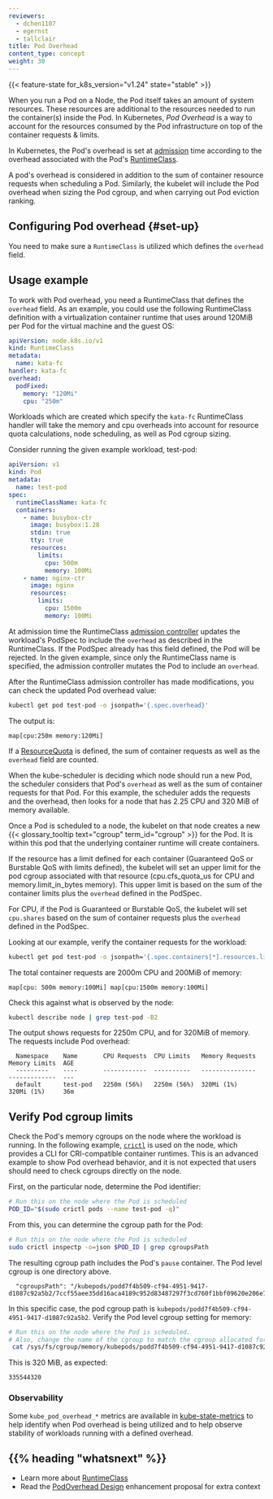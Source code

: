 ```yaml
---
reviewers:
  - dchen1107
  - egernst
  - tallclair
title: Pod Overhead
content_type: concept
weight: 30
---
```


<!-- overview -->

{{< feature-state for_k8s_version="v1.24" state="stable" >}}

When you run a Pod on a Node, the Pod itself takes an amount of system resources. These
resources are additional to the resources needed to run the container(s) inside the Pod.
In Kubernetes, _Pod Overhead_ is a way to account for the resources consumed by the Pod
infrastructure on top of the container requests & limits.

<!-- body -->

In Kubernetes, the Pod's overhead is set at
[admission](/docs/reference/access-authn-authz/extensible-admission-controllers/#what-are-admission-webhooks)
time according to the overhead associated with the Pod's
[RuntimeClass](/docs/concepts/containers/runtime-class/).

A pod's overhead is considered in addition to the sum of container resource requests when
scheduling a Pod. Similarly, the kubelet will include the Pod overhead when sizing the Pod cgroup,
and when carrying out Pod eviction ranking.

## Configuring Pod overhead {#set-up}

You need to make sure a `RuntimeClass` is utilized which defines the `overhead` field.

## Usage example

To work with Pod overhead, you need a RuntimeClass that defines the `overhead` field. As
an example, you could use the following RuntimeClass definition with a virtualization container
runtime that uses around 120MiB per Pod for the virtual machine and the guest OS:

```yaml
apiVersion: node.k8s.io/v1
kind: RuntimeClass
metadata:
  name: kata-fc
handler: kata-fc
overhead:
  podFixed:
    memory: "120Mi"
    cpu: "250m"
```

Workloads which are created which specify the `kata-fc` RuntimeClass handler will take the memory and
cpu overheads into account for resource quota calculations, node scheduling, as well as Pod cgroup sizing.

Consider running the given example workload, test-pod:

```yaml
apiVersion: v1
kind: Pod
metadata:
  name: test-pod
spec:
  runtimeClassName: kata-fc
  containers:
    - name: busybox-ctr
      image: busybox:1.28
      stdin: true
      tty: true
      resources:
        limits:
          cpu: 500m
          memory: 100Mi
    - name: nginx-ctr
      image: nginx
      resources:
        limits:
          cpu: 1500m
          memory: 100Mi
```

At admission time the RuntimeClass [admission controller](/docs/reference/access-authn-authz/admission-controllers/)
updates the workload's PodSpec to include the `overhead` as described in the RuntimeClass. If the PodSpec already has this field defined,
the Pod will be rejected. In the given example, since only the RuntimeClass name is specified, the admission controller mutates the Pod
to include an `overhead`.

After the RuntimeClass admission controller has made modifications, you can check the updated
Pod overhead value:

```bash
kubectl get pod test-pod -o jsonpath='{.spec.overhead}'
```

The output is:

```
map[cpu:250m memory:120Mi]
```

If a [ResourceQuota](/docs/concepts/policy/resource-quotas/) is defined, the sum of container requests as well as the
`overhead` field are counted.

When the kube-scheduler is deciding which node should run a new Pod, the scheduler considers that Pod's
`overhead` as well as the sum of container requests for that Pod. For this example, the scheduler adds the
requests and the overhead, then looks for a node that has 2.25 CPU and 320 MiB of memory available.

Once a Pod is scheduled to a node, the kubelet on that node creates a new {{< glossary_tooltip
text="cgroup" term_id="cgroup" >}} for the Pod. It is within this pod that the underlying
container runtime will create containers.

If the resource has a limit defined for each container (Guaranteed QoS or Burstable QoS with limits defined),
the kubelet will set an upper limit for the pod cgroup associated with that resource (cpu.cfs_quota_us for CPU
and memory.limit_in_bytes memory). This upper limit is based on the sum of the container limits plus the `overhead`
defined in the PodSpec.

For CPU, if the Pod is Guaranteed or Burstable QoS, the kubelet will set `cpu.shares` based on the
sum of container requests plus the `overhead` defined in the PodSpec.

Looking at our example, verify the container requests for the workload:

```bash
kubectl get pod test-pod -o jsonpath='{.spec.containers[*].resources.limits}'
```

The total container requests are 2000m CPU and 200MiB of memory:

```
map[cpu: 500m memory:100Mi] map[cpu:1500m memory:100Mi]
```

Check this against what is observed by the node:

```bash
kubectl describe node | grep test-pod -B2
```

The output shows requests for 2250m CPU, and for 320MiB of memory. The requests include Pod overhead:

```
  Namespace    Name       CPU Requests  CPU Limits   Memory Requests  Memory Limits  AGE
  ---------    ----       ------------  ----------   ---------------  -------------  ---
  default      test-pod   2250m (56%)   2250m (56%)  320Mi (1%)       320Mi (1%)     36m
```

## Verify Pod cgroup limits

Check the Pod's memory cgroups on the node where the workload is running. In the following example,
[`crictl`](https://github.com/kubernetes-sigs/cri-tools/blob/master/docs/crictl.md)
is used on the node, which provides a CLI for CRI-compatible container runtimes. This is an
advanced example to show Pod overhead behavior, and it is not expected that users should need to check
cgroups directly on the node.

First, on the particular node, determine the Pod identifier:

```bash
# Run this on the node where the Pod is scheduled
POD_ID="$(sudo crictl pods --name test-pod -q)"
```

From this, you can determine the cgroup path for the Pod:

```bash
# Run this on the node where the Pod is scheduled
sudo crictl inspectp -o=json $POD_ID | grep cgroupsPath
```

The resulting cgroup path includes the Pod's `pause` container. The Pod level cgroup is one directory above.

```
  "cgroupsPath": "/kubepods/podd7f4b509-cf94-4951-9417-d1087c92a5b2/7ccf55aee35dd16aca4189c952d83487297f3cd760f1bbf09620e206e7d0c27a"
```

In this specific case, the pod cgroup path is `kubepods/podd7f4b509-cf94-4951-9417-d1087c92a5b2`.
Verify the Pod level cgroup setting for memory:

```bash
# Run this on the node where the Pod is scheduled.
# Also, change the name of the cgroup to match the cgroup allocated for your pod.
 cat /sys/fs/cgroup/memory/kubepods/podd7f4b509-cf94-4951-9417-d1087c92a5b2/memory.limit_in_bytes
```

This is 320 MiB, as expected:

```
335544320
```

### Observability

Some `kube_pod_overhead_*` metrics are available in [kube-state-metrics](https://github.com/kubernetes/kube-state-metrics)
to help identify when Pod overhead is being utilized and to help observe stability of workloads
running with a defined overhead.

## {{% heading "whatsnext" %}}

- Learn more about [RuntimeClass](/docs/concepts/containers/runtime-class/)
- Read the [PodOverhead Design](https://github.com/kubernetes/enhancements/tree/master/keps/sig-node/688-pod-overhead)
  enhancement proposal for extra context
